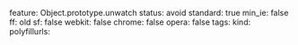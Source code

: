 feature: Object.prototype.unwatch
status: avoid
standard: true
min_ie: false
ff: old
sf: false
webkit: false
chrome: false
opera: false
tags:
kind:
polyfillurls:

